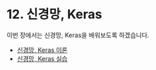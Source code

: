 # 12. 신경망, Keras

이번 장에서는 신경망, Keras을 배워보도록 하겠습니다. 

- [신경망, Keras 이론](12-nn-keras.md)
- [신경망, Keras 실습](12-nn-cv.ipynb)
